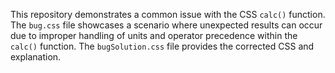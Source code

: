 This repository demonstrates a common issue with the CSS `calc()` function.  The `bug.css` file showcases a scenario where unexpected results can occur due to improper handling of units and operator precedence within the `calc()` function. The `bugSolution.css` file provides the corrected CSS and explanation.